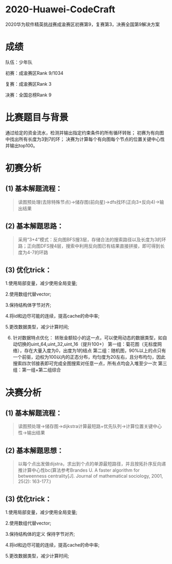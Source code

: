 # 2020-Huawei-CodeCraft
2020华为软件精英挑战赛成渝赛区初赛第9，复赛第3，决赛全国第9解决方案

# 成绩
队伍：少年队

初赛：成渝赛区Rank 9/1034

复赛：成渝赛区Rank 3

决赛：全国总榜Rank 9

# 比赛题目与背景
通过给定的资金流水，检测并输出指定约束条件的所有循环转账；
初赛为有向图中找出所有长度为3到7的环；
决赛为计算每个有向图每个节点的位置关键中心性并输出top100。

# 初赛分析

## (1) 基本解题流程：

> 读图预处理(去除特殊节点)->储存图(前向星)->dfs找环(正向3+反向4)->输出结果

## (2) 基本解题思路：

> 采用“3+4”模式：反向图BFS搜3层，存储合法的搜索路径以及长度为3的环路；正向图DFS搜4层，搜索中利用反向图已有结果直接拼接，即可得到长度为4-7的环路

## (3) 优化trick：
1.使用局部变量，减少使用全局变量;

2.使用数组代替vector;

3.保持结构体字节对齐;

4.将id和边尽可能的连续，提高cache的命中率;

5.更改数据类型，减少计算时间;

6. 针对数据特点优化：
转账金额较小的这一点，可以使用动态的数据类型，如自动切换的uint_64,uint_32,uint_16（提升100+）
第一组：菊花图（无标度网络），存在大量入度为0，出度为1的结点
第二组：随机图，90%以上的点只有一个前驱，边权为100以内的正态分布，均匀度为20左右，且分布均匀，因此搜索四次邻接表即可完成全图搜索对任意一点，所有点均会入堆至少一次
第三组：第一组+第二组综合

# 决赛分析

## (1) 基本解题流程：

> 读图预处理->储存图->dijkstra计算最短路+优先队列->计算位置关键中心性->输出结果

## (2) 基本解题思想：

> 以每个点出发做dijstra，求出到个点的单源最短路径，并且按拓扑序反向递推计算中心性bc(算法参考Brandes U. A faster algorithm for betweenness centrality[J]. Journal of mathematical sociology, 2001, 25(2): 163-177.)

## (3) 优化trick：

1.使用局部变量，减少使用全局变量;

2.使用数组代替vector;

3.保持结构体的定义 保持字节对齐;

4.将id和边尽可能的连续，提高cache的命中率;

5.更改数据类型，减少计算时间;

